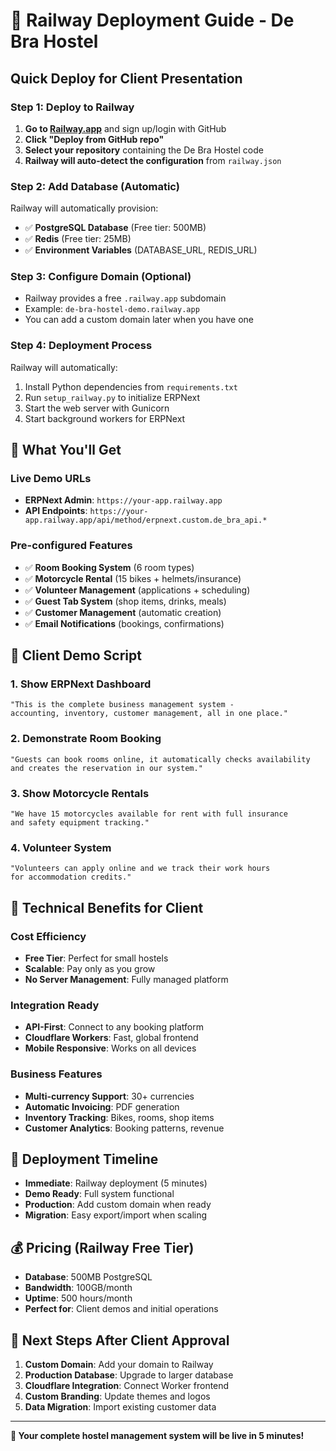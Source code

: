 # 🚀 Railway Deployment Guide - De Bra Hostel

## Quick Deploy for Client Presentation

### Step 1: Deploy to Railway
1. **Go to [Railway.app](https://railway.app)** and sign up/login with GitHub
2. **Click "Deploy from GitHub repo"**
3. **Select your repository** containing the De Bra Hostel code
4. **Railway will auto-detect the configuration** from `railway.json`

### Step 2: Add Database (Automatic)
Railway will automatically provision:
- ✅ **PostgreSQL Database** (Free tier: 500MB)
- ✅ **Redis** (Free tier: 25MB)
- ✅ **Environment Variables** (DATABASE_URL, REDIS_URL)

### Step 3: Configure Domain (Optional)
- Railway provides a free `.railway.app` subdomain
- Example: `de-bra-hostel-demo.railway.app`
- You can add a custom domain later when you have one

### Step 4: Deployment Process
Railway will automatically:
1. Install Python dependencies from `requirements.txt`
2. Run `setup_railway.py` to initialize ERPNext
3. Start the web server with Gunicorn
4. Start background workers for ERPNext

## 🎯 What You'll Get

### Live Demo URLs
- **ERPNext Admin**: `https://your-app.railway.app`
- **API Endpoints**: `https://your-app.railway.app/api/method/erpnext.custom.de_bra_api.*`

### Pre-configured Features
- ✅ **Room Booking System** (6 room types)
- ✅ **Motorcycle Rental** (15 bikes + helmets/insurance)
- ✅ **Volunteer Management** (applications + scheduling)
- ✅ **Guest Tab System** (shop items, drinks, meals)
- ✅ **Customer Management** (automatic creation)
- ✅ **Email Notifications** (bookings, confirmations)

## 📱 Client Demo Script

### 1. Show ERPNext Dashboard
```
"This is the complete business management system - 
accounting, inventory, customer management, all in one place."
```

### 2. Demonstrate Room Booking
```
"Guests can book rooms online, it automatically checks availability 
and creates the reservation in our system."
```

### 3. Show Motorcycle Rentals
```
"We have 15 motorcycles available for rent with full insurance 
and safety equipment tracking."
```

### 4. Volunteer System
```
"Volunteers can apply online and we track their work hours 
for accommodation credits."
```

## 🔧 Technical Benefits for Client

### Cost Efficiency
- **Free Tier**: Perfect for small hostels
- **Scalable**: Pay only as you grow
- **No Server Management**: Fully managed platform

### Integration Ready
- **API-First**: Connect to any booking platform
- **Cloudflare Workers**: Fast, global frontend
- **Mobile Responsive**: Works on all devices

### Business Features
- **Multi-currency Support**: 30+ currencies
- **Automatic Invoicing**: PDF generation
- **Inventory Tracking**: Bikes, rooms, shop items
- **Customer Analytics**: Booking patterns, revenue

## 🚀 Deployment Timeline

- **Immediate**: Railway deployment (5 minutes)
- **Demo Ready**: Full system functional
- **Production**: Add custom domain when ready
- **Migration**: Easy export/import when scaling

## 💰 Pricing (Railway Free Tier)
- **Database**: 500MB PostgreSQL
- **Bandwidth**: 100GB/month
- **Uptime**: 500 hours/month
- **Perfect for**: Client demos and initial operations

## 🔄 Next Steps After Client Approval
1. **Custom Domain**: Add your domain to Railway
2. **Production Database**: Upgrade to larger database
3. **Cloudflare Integration**: Connect Worker frontend
4. **Custom Branding**: Update themes and logos
5. **Data Migration**: Import existing customer data

---

**🎉 Your complete hostel management system will be live in 5 minutes!** 
